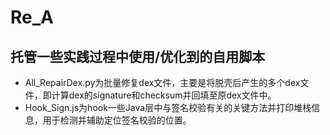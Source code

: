 # Re_A
## 托管一些实践过程中使用/优化到的自用脚本
 - All_RepairDex.py为批量修复dex文件，主要是将脱壳后产生的多个dex文件，即计算dex的signature和checksum并回填至原dex文件中。
 - Hook_Sign.js为hook一些Java层中与签名校验有关的关键方法并打印堆栈信息，用于检测并辅助定位签名校验的位置。
